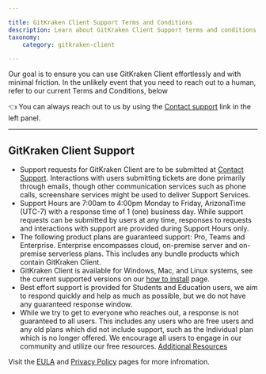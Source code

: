 ```yaml
---

title: GitKraken Client Support Terms and Conditions
description: Learn about GitKraken Client Support terms and conditions
taxonomy:
    category: gitkraken-client

---
```



Our goal is to ensure you can use GitKraken Client effortlessly and with minimal friction. In the unlikely event that you need to reach out to a human, refer to our current Terms and Conditions, below

👈 You can always reach out to us by using the [Contact support](https://help.gitkraken.com/gitkraken-client/contact-support/ ) link in the left panel.

---

## GitKraken Client Support

- Support requests for GitKraken Client are to be submitted at [Contact Support](https://help.gitkraken.com/gitkraken-client/contact-support/). Interactions with users submitting tickets are done primarily through emails, though other communication services such as phone calls, screenshare services might be used to deliver Support Services. 
- Support Hours are 7:00am to 4:00pm Monday to Friday, ArizonaTime (UTC-7) with a response time of 1 (one) business day. While support requests can be submitted by users at any time, responses to requests and interactions with support are provided during Support Hours only.
- The following product plans are guaranteed support: Pro, Teams and Enterprise. Enterprise encompasses cloud, on-premise server and on-premise serverless plans. This includes any bundle products which contain GitKraken Client. 
- GitKraken Client is available for Windows, Mac, and Linux systems, see the current supported versions on our [how to install](https://help.gitkraken.com/gitkraken-client/how-to-install/) page.
- Best effort support is provided for Students and Education users, we aim to respond quickly and help as much as possible, but we do not have any guaranteed response window.
- While we try to get to everyone who reaches out, a response is not guaranteed to all users. This includes any users who are free users and any old plans which did not include support, such as the Individual plan which is no longer offered. We encourage all users to engage in our community and utilize our free resources. [Additional Resources](https://help.gitkraken.com/gitkraken-client/gitkraken-client-home/#additional-resources)


Visit the [EULA](https://www.gitkraken.com/eula) and [Privacy Policy](https://www.gitkraken.com/privacy) pages for more infromation.